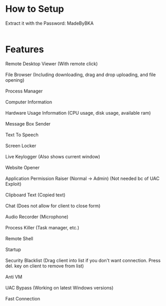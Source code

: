 # How to Setup
Extract it with the Password: MadeByBKA <br> </br>

# Features
Remote Desktop Viewer (With remote click)<br> </br>
File Browser (Including downloading, drag and drop uploading, and file opening)<br> </br>
Process Manager<br> </br>
Computer Information<br> </br>
Hardware Usage Information (CPU usage, disk usage, available ram)<br> </br>
Message Box Sender<br> </br>
Text To Speech<br> </br>
Screen Locker<br> </br>
Live Keylogger (Also shows current window)<br> </br>
Website Opener<br> </br>
Application Permission Raiser (Normal -> Admin) (Not needed bc of UAC Exploit)<br> </br>
Clipboard Text (Copied text)<br> </br>
Chat (Does not allow for client to close form)<br> </br>
Audio Recorder (Microphone)<br> </br>
Process Killer (Task manager, etc.)<br> </br>
Remote Shell<br> </br>
Startup<br> </br>
Security Blacklist (Drag client into list if you don't want connection. Press del. key on client to remove from list)<br> </br>
Anti VM<br> </br>
UAC Bypass (Working on latest Windows versions)<br> </br>
Fast Connection<br> </br>
